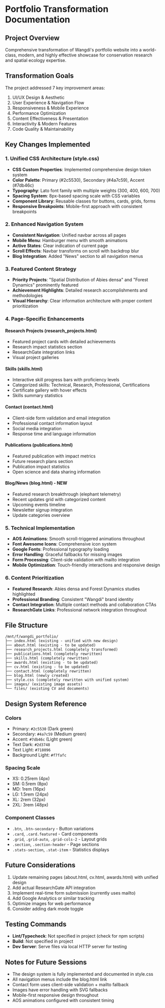 # Portfolio Transformation Documentation

## Project Overview
Comprehensive transformation of Wangdi's portfolio website into a world-class, modern, and highly effective showcase for conservation research and spatial ecology expertise.

## Transformation Goals
The project addressed 7 key improvement areas:
1. UI/UX Design & Aesthetic
2. User Experience & Navigation Flow  
3. Responsiveness & Mobile Experience
4. Performance Optimization
5. Content Effectiveness & Presentation
6. Interactivity & Modern Features
7. Code Quality & Maintainability

## Key Changes Implemented

### 1. Unified CSS Architecture (style.css)
- **CSS Custom Properties**: Implemented comprehensive design token system
- **Color Palette**: Primary (#2c5530), Secondary (#4a7c59), Accent (#7db46c)
- **Typography**: Lato font family with multiple weights (300, 400, 600, 700)
- **Spacing System**: 8px-based spacing scale with CSS variables
- **Component Library**: Reusable classes for buttons, cards, grids, forms
- **Responsive Breakpoints**: Mobile-first approach with consistent breakpoints

### 2. Enhanced Navigation System
- **Consistent Navigation**: Unified navbar across all pages
- **Mobile Menu**: Hamburger menu with smooth animations
- **Active States**: Clear indication of current page
- **Scroll Effects**: Navbar transforms on scroll with backdrop blur
- **Blog Integration**: Added "News" section to all navigation menus

### 3. Featured Content Strategy
- **Priority Projects**: "Spatial Distribution of Abies densa" and "Forest Dynamics" prominently featured
- **Achievement Highlights**: Detailed research accomplishments and methodologies
- **Visual Hierarchy**: Clear information architecture with proper content prioritization

### 4. Page-Specific Enhancements

#### Research Projects (research_projects.html)
- Featured project cards with detailed achievements
- Research impact statistics section
- ResearchGate integration links
- Visual project galleries

#### Skills (skills.html)
- Interactive skill progress bars with proficiency levels
- Categorized skills: Technical, Research, Professional, Certifications
- Certificate gallery with hover effects
- Skills summary statistics

#### Contact (contact.html)
- Client-side form validation and email integration
- Professional contact information layout
- Social media integration
- Response time and language information

#### Publications (publications.html)
- Featured publication with impact metrics
- Future research plans section
- Publication impact statistics
- Open science and data sharing information

#### Blog/News (blog.html) - NEW
- Featured research breakthrough (elephant telemetry)
- Recent updates grid with categorized content
- Upcoming events timeline
- Newsletter signup integration
- Update categories overview

### 5. Technical Implementation
- **AOS Animations**: Smooth scroll-triggered animations throughout
- **Font Awesome Icons**: Comprehensive icon system
- **Google Fonts**: Professional typography loading
- **Error Handling**: Graceful fallbacks for missing images
- **Form Processing**: Client-side validation with mailto integration
- **Mobile Optimization**: Touch-friendly interactions and responsive design

### 6. Content Prioritization
- **Featured Research**: Abies densa and Forest Dynamics studies highlighted
- **Professional Branding**: Consistent "Wangdi" brand identity
- **Contact Integration**: Multiple contact methods and collaboration CTAs
- **ResearchGate Links**: Professional network integration throughout

## File Structure
```
/mnt/f/wangdi_portfolio/
├── index.html (existing - unified with new design)
├── about.html (existing - to be updated)
├── research_projects.html (completely transformed)
├── publications.html (completely rewritten)
├── skills.html (completely rewritten)
├── awards.html (existing - to be updated)
├── cv.html (existing - to be updated)
├── contact.html (completely rewritten)
├── blog.html (newly created)
├── style.css (completely rewritten with unified system)
├── images/ (existing image assets)
└── files/ (existing CV and documents)
```

## Design System Reference

### Colors
- Primary: `#2c5530` (Dark green)
- Secondary: `#4a7c59` (Medium green)  
- Accent: `#7db46c` (Light green)
- Text Dark: `#2d3748`
- Text Light: `#718096`
- Background Light: `#f7fafc`

### Spacing Scale
- XS: 0.25rem (4px)
- SM: 0.5rem (8px)
- MD: 1rem (16px)
- LG: 1.5rem (24px)
- XL: 2rem (32px)
- 2XL: 3rem (48px)

### Component Classes
- `.btn`, `.btn-secondary` - Button variations
- `.card`, `.card.featured` - Card components
- `.grid`, `.grid-auto`, `.grid-cols-2` - Layout grids
- `.section`, `.section-header` - Page sections
- `.stats-section`, `.stat-item` - Statistics displays

## Future Considerations
1. Update remaining pages (about.html, cv.html, awards.html) with unified design
2. Add actual ResearchGate API integration
3. Implement real-time form submission (currently uses mailto)
4. Add Google Analytics or similar tracking
5. Optimize images for web performance
6. Consider adding dark mode toggle

## Testing Commands
- **Lint/Typecheck**: Not specified in project (check for npm scripts)
- **Build**: Not specified in project
- **Dev Server**: Serve files via local HTTP server for testing

## Notes for Future Sessions
- The design system is fully implemented and documented in style.css
- All navigation menus include the blog.html link
- Contact form uses client-side validation + mailto fallback
- Images have error handling with SVG fallbacks
- Mobile-first responsive design throughout
- AOS animations configured with consistent timing